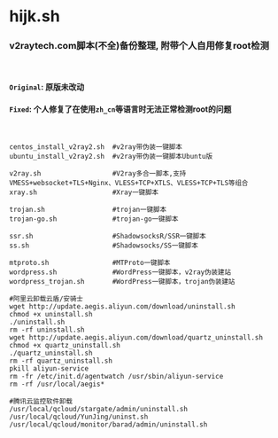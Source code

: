 # hijk.sh
### v2raytech.com脚本(不全)备份整理, 附带个人自用修复root检测
&nbsp;
#### `Original`: 原版未改动
#### `Fixed`: 个人修复了在使用`zh_cn`等语言时无法正常检测root的问题
&nbsp;
```
centos_install_v2ray2.sh  #v2ray带伪装一键脚本
ubuntu_install_v2ray2.sh  #v2ray带伪装一键脚本Ubuntu版
```
```
v2ray.sh                  #V2ray多合一脚本,支持VMESS+websocket+TLS+Nginx、VLESS+TCP+XTLS、VLESS+TCP+TLS等组合
xray.sh                   #Xray一键脚本
```
```
trojan.sh                 #trojan一键脚本
trojan-go.sh              #trojan-go一键脚本
```
```
ssr.sh                    #ShadowsocksR/SSR一键脚本
ss.sh                     #Shadowsocks/SS一键脚本
```
```
mtproto.sh                #MTProto一键脚本
wordpress.sh              #WordPress一键脚本，v2ray伪装建站
wordpress_trojan.sh       #WordPress一键脚本，trojan伪装建站
```
```
#阿里云卸载云盾/安骑士
wget http://update.aegis.aliyun.com/download/uninstall.sh
chmod +x uninstall.sh
./uninstall.sh
rm -rf uninstall.sh
wget http://update.aegis.aliyun.com/download/quartz_uninstall.sh
chmod +x quartz_uninstall.sh
./quartz_uninstall.sh
rm -rf quartz_uninstall.sh
pkill aliyun-service
rm -fr /etc/init.d/agentwatch /usr/sbin/aliyun-service
rm -rf /usr/local/aegis*
```
```
#腾讯云监控软件卸载
/usr/local/qcloud/stargate/admin/uninstall.sh
/usr/local/qcloud/YunJing/uninst.sh
/usr/local/qcloud/monitor/barad/admin/uninstall.sh
```
